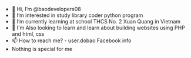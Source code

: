 - 👋 Hi, I’m @baodevelopers08
- 👀 I’m interested in study library coder python program
- 🌱 I’m currently learning at school THCS No. 2 Xuan Quang in Vietnam
- 💞️ I'm Also looking to learn and learn about building websites using PHP and html, css
- 📫 How to reach me? - user.dobao Facebook info
- Nothing is special for me
<!---
baodevelopers08/baodevelopers08 is a ✨ special ✨ repository because its `README.md` (this file) appears on your GitHub profile.
You can click the Preview link to take a look at your changes.
--->
